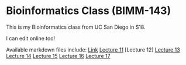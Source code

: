 # Bioinformatics Class (BIMM-143)

This is my Bioinformatics class from UC San Diego in S18. 

I can edit online too!

Available markdown files include:
[Link](URL)
[Lecture 11](https://github.com/grace868/BIMM143/blob/master/Lecture%2011/Lecture_11.md)
[Lecture 12]
[Lecture 13](https://github.com/grace868/BIMM143/blob/master/Lecture%2013/Lecture_13.Rmd)
[Lecture 14](https://github.com/grace868/BIMM143/blob/master/Lecture%2014/Lecture%2014.Rmd)
[Lecture 15](https://github.com/grace868/BIMM143/blob/master/Lecture%2015/Lecture%2015.Rmd)
[Lecture 16](https://github.com/grace868/BIMM143/blob/master/Lecture%2016/Lecture%2016.Rmd)
[Lecture 17](https://github.com/grace868/BIMM143/blob/master/Lecture%2017/Lecture%2017.Rmd)
